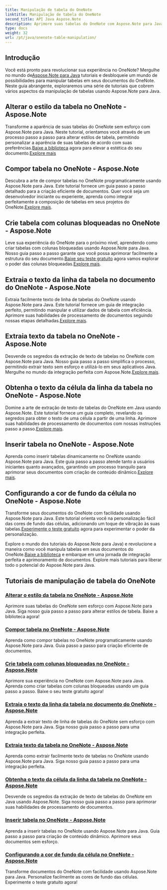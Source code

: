 ```yaml
---
title: Manipulação de tabela do OneNote
linktitle: Manipulação de tabela do OneNote
second_title: API Java Aspose.Note
description: Aprimore suas tabelas do OneNote com Aspose.Note para Java. Altere estilos, componha tabelas e extraia texto perfeitamente. Baixe a biblioteca para uma criação tranquila de documentos.
type: docs
weight: 32
url: /pt/java/onenote-table-manipulation/
---
```



## Introdução

 Você está pronto para revolucionar sua experiência no OneNote? Mergulhe no mundo de[Aspose.Note para Java](https://www.aspose.com/products/note/java) tutoriais e desbloqueie um mundo de possibilidades para manipular tabelas em seus documentos do OneNote. Neste guia abrangente, exploraremos uma série de tutoriais que cobrem vários aspectos da manipulação de tabelas usando Aspose.Note para Java.

## Alterar o estilo da tabela no OneNote - Aspose.Note
 Transforme a aparência de suas tabelas do OneNote sem esforço com Aspose.Note para Java. Neste tutorial, orientamos você através de um processo passo a passo para alterar estilos de tabela, permitindo personalizar a aparência de suas tabelas de acordo com suas preferências.[Baixe a biblioteca](https://releases.aspose.com/downloads/note/java) agora para elevar a estética do seu documento.[Explore mais](./change-table-style/)

## Compor tabela no OneNote - Aspose.Note
Descubra a arte de compor tabelas no OneNote programaticamente usando Aspose.Note para Java. Este tutorial fornece um guia passo a passo detalhado para a criação eficiente de documentos. Quer você seja um desenvolvedor iniciante ou experiente, aprenda como integrar perfeitamente a composição de tabelas em seus projetos do OneNote.[Explore mais](./compose-table/).

## Crie tabela com colunas bloqueadas no OneNote - Aspose.Note
 Leve sua experiência do OneNote para o próximo nível, aprendendo como criar tabelas com colunas bloqueadas usando Aspose.Note para Java. Nosso guia passo a passo garante que você possa aprimorar facilmente a estrutura do seu documento.[Baixe seu teste gratuito](https://www.aspose.com/downloads/note/java) agora vamos explorar o poder das colunas bloqueadas.[Explore mais](./create-table-with-locked-columns/).

## Extraia o texto da linha da tabela no documento do OneNote - Aspose.Note
Extraia facilmente texto de linha de tabelas do OneNote usando Aspose.Note para Java. Este tutorial fornece um guia de integração perfeito, permitindo manipular e utilizar dados de tabela com eficiência. Aprimore suas habilidades de processamento de documentos seguindo nossas etapas detalhadas.[Explore mais](./extract-row-text-from-table/).

## Extraia texto da tabela no OneNote - Aspose.Note
 Desvende os segredos da extração de texto de tabelas no OneNote com Aspose.Note para Java. Nosso guia passo a passo simplifica o processo, permitindo extrair texto sem esforço e utilizá-lo em seus aplicativos Java. Mergulhe no mundo da integração perfeita com Aspose.Note.[Explore mais](./extract-text-from-table/).

## Obtenha o texto da célula da linha da tabela no OneNote - Aspose.Note
 Domine a arte de extração de texto de tabelas do OneNote em Java usando Aspose.Note. Este tutorial fornece um guia completo, revelando os segredos para obter o texto de uma célula a partir de uma linha. Aprimore suas habilidades de processamento de documentos com nossas instruções passo a passo.[Explore mais](./get-cell-text-from-row/).

## Inserir tabela no OneNote - Aspose.Note
Aprenda como inserir tabelas dinamicamente no OneNote usando Aspose.Note para Java. Este guia passo a passo atende tanto a usuários iniciantes quanto avançados, garantindo um processo tranquilo para aprimorar seus documentos com criação de conteúdo dinâmico.[Explore mais](./insert-table/).

## Configurando a cor de fundo da célula no OneNote - Aspose.Note
 Transforme seus documentos do OneNote com facilidade usando Aspose.Note para Java. Este tutorial orienta você na personalização fácil das cores de fundo das células, adicionando um toque de vibração às suas tabelas.[Experimente o teste gratuito](https://www.aspose.com/downloads/note/java) agora para experimentar o poder da personalização.

 Explore o mundo dos tutoriais do Aspose.Note para Java) e revolucione a maneira como você manipula tabelas em seus documentos do OneNote.[Baixe a biblioteca](https://releases.aspose.com/downloads/note/java) e embarque em uma jornada de integração perfeita e aprimoramento de documentos. Explore mais tutoriais para liberar todo o potencial do Aspose.Note para Java.
## Tutoriais de manipulação de tabela do OneNote
### [Alterar o estilo da tabela no OneNote - Aspose.Note](./change-table-style/)
Aprimore suas tabelas do OneNote sem esforço com Aspose.Note para Java. Siga nosso guia passo a passo para alterar estilos de tabela. Baixe a biblioteca agora!
### [Compor tabela no OneNote - Aspose.Note](./compose-table/)
Aprenda como compor tabelas no OneNote programaticamente usando Aspose.Note para Java. Guia passo a passo para criação eficiente de documentos.
### [Crie tabela com colunas bloqueadas no OneNote - Aspose.Note](./create-table-with-locked-columns/)
Aprimore sua experiência no OneNote com Aspose.Note para Java. Aprenda como criar tabelas com colunas bloqueadas usando um guia passo a passo. Baixe o seu teste gratuito agora!
### [Extraia o texto da linha da tabela no documento do OneNote - Aspose.Note](./extract-row-text-from-table/)
Aprenda a extrair texto de linha de tabelas do OneNote sem esforço com Aspose.Note para Java. Siga nosso guia passo a passo para uma integração perfeita.
### [Extraia texto da tabela no OneNote - Aspose.Note](./extract-text-from-table/)
Aprenda como extrair facilmente texto de tabelas no OneNote usando Aspose.Note para Java. Siga nosso guia passo a passo para uma integração perfeita.
### [Obtenha o texto da célula da linha da tabela no OneNote - Aspose.Note](./get-cell-text-from-row/)
Desvende os segredos da extração de texto de tabelas do OneNote em Java usando Aspose.Note. Siga nosso guia passo a passo para aprimorar suas habilidades de processamento de documentos.
### [Inserir tabela no OneNote - Aspose.Note](./insert-table/)
Aprenda a inserir tabelas no OneNote usando Aspose.Note para Java. Guia passo a passo para criação de conteúdo dinâmico. Aprimore seus documentos sem esforço.
### [Configurando a cor de fundo da célula no OneNote - Aspose.Note](./setting-cell-background-color/)
Transforme documentos do OneNote com facilidade usando Aspose.Note para Java. Personalize facilmente as cores de fundo das células. Experimente o teste gratuito agora!